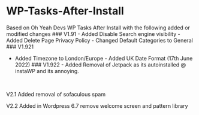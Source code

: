 WP-Tasks-After-Install
======================

Based on Oh Yeah Devs WP Tasks After Install with the following added or
modified changes \#\#\# V1.91 - Added Disable Search engine visibility - Added
Delete Page Privacy Policy - Changed Default Categories to General \#\#\# V1.921
- Added Timezone to London/Europe - Added UK Date Format (17th June 2022) \#\#\#
V1.922 - Added Removal of Jetpack as its autoinstalled \@ instaWP and its
annoying.

 

V2.1 Added removal of sofaculous spam

V2.2 Added in Wordpress 6.7 remove welcome screen and pattern library
